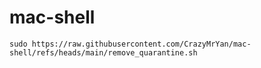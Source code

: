 # mac-shell

```shell
sudo https://raw.githubusercontent.com/CrazyMrYan/mac-shell/refs/heads/main/remove_quarantine.sh
```
